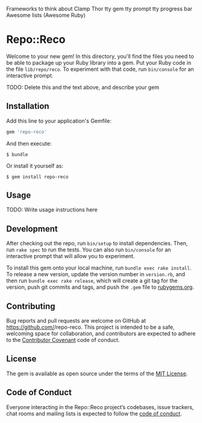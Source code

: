 <!-- Outline for gem:
1. Check to see if there is an internet connection - If there isn't, let the user know and exit program

2. (If there is an internet connection) Greet user and have them sign in to github

3. Check users github and outoputs a numerical value to the commandline for the amount of repositories the user has

* Research a safe number for repository cloning - A number that wont crash the the average machine

4. If the user has more than 'X' repositories associated with their github, give the user options as to how many repsoitories they would like to download

* Perhaps give the user an option to download based on daterange or what have you.

5. Display progress bar? (Stretch goal)

5. Once cloning has come to an end, alert the user and exit

Necessary tools?
1. github Ruby API: https://github.com/octokit/octokit.rb

2.Check for interenet connectio https://stackoverflow.com/questions/2385186/check-if-internet-connection-exists-with-ruby -->

Frameworks to think about
Clamp
Thor
tty gem
tty prompt
tty progress bar
Awesome lists (Awesome Ruby)

# Repo::Reco

Welcome to your new gem! In this directory, you'll find the files you need to be able to package up your Ruby library into a gem. Put your Ruby code in the file `lib/repo/reco`. To experiment with that code, run `bin/console` for an interactive prompt.

TODO: Delete this and the text above, and describe your gem

## Installation

Add this line to your application's Gemfile:

```ruby
gem 'repo-reco'
```

And then execute:

    $ bundle

Or install it yourself as:

    $ gem install repo-reco

## Usage

TODO: Write usage instructions here

## Development

After checking out the repo, run `bin/setup` to install dependencies. Then, run `rake spec` to run the tests. You can also run `bin/console` for an interactive prompt that will allow you to experiment.

To install this gem onto your local machine, run `bundle exec rake install`. To release a new version, update the version number in `version.rb`, and then run `bundle exec rake release`, which will create a git tag for the version, push git commits and tags, and push the `.gem` file to [rubygems.org](https://rubygems.org).

## Contributing

Bug reports and pull requests are welcome on GitHub at https://github.com/<dwyn>/repo-reco. This project is intended to be a safe, welcoming space for collaboration, and contributors are expected to adhere to the [Contributor Covenant](http://contributor-covenant.org) code of conduct.

## License

The gem is available as open source under the terms of the [MIT License](http://opensource.org/licenses/MIT).

## Code of Conduct

Everyone interacting in the Repo::Reco project’s codebases, issue trackers, chat rooms and mailing lists is expected to follow the [code of conduct](https://github.com/<dwyn>/repo-reco/blob/master/CODE_OF_CONDUCT.md).
